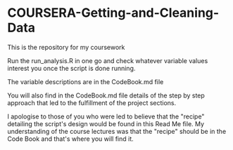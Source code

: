 # COURSERA-Getting-and-Cleaning-Data
This is the repository for my coursework

Run the run_analysis.R in one go and check whatever variable values interest you once the script is done running.

The variable descriptions are in the CodeBook.md file

You will also find in the CodeBook.md file details of the step by step approach that led to the fulfillment of the project sections.

I apologise to those of you who were led to believe that the "recipe" detailing the script's design would be found in this Read Me file. My understanding of the course lectures was that the "recipe" should be in the Code Book and that's where you will find it.
